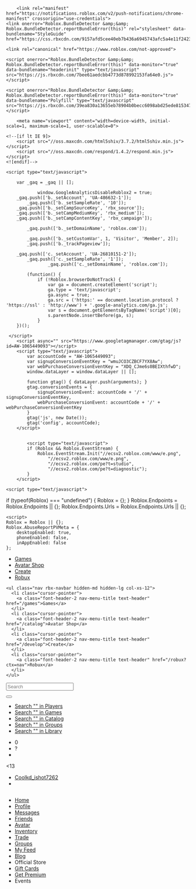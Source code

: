 <html><!--<![endif]--><head data-machine-id="WEB4278"><style type="text/css">[uib-tooltip-popup].tooltip.top-left > .tooltip-arrow,[uib-tooltip-popup].tooltip.top-right > .tooltip-arrow,[uib-tooltip-popup].tooltip.bottom-left > .tooltip-arrow,[uib-tooltip-popup].tooltip.bottom-right > .tooltip-arrow,[uib-tooltip-popup].tooltip.left-top > .tooltip-arrow,[uib-tooltip-popup].tooltip.left-bottom > .tooltip-arrow,[uib-tooltip-popup].tooltip.right-top > .tooltip-arrow,[uib-tooltip-popup].tooltip.right-bottom > .tooltip-arrow,[uib-tooltip-html-popup].tooltip.top-left > .tooltip-arrow,[uib-tooltip-html-popup].tooltip.top-right > .tooltip-arrow,[uib-tooltip-html-popup].tooltip.bottom-left > .tooltip-arrow,[uib-tooltip-html-popup].tooltip.bottom-right > .tooltip-arrow,[uib-tooltip-html-popup].tooltip.left-top > .tooltip-arrow,[uib-tooltip-html-popup].tooltip.left-bottom > .tooltip-arrow,[uib-tooltip-html-popup].tooltip.right-top > .tooltip-arrow,[uib-tooltip-html-popup].tooltip.right-bottom > .tooltip-arrow,[uib-tooltip-template-popup].tooltip.top-left > .tooltip-arrow,[uib-tooltip-template-popup].tooltip.top-right > .tooltip-arrow,[uib-tooltip-template-popup].tooltip.bottom-left > .tooltip-arrow,[uib-tooltip-template-popup].tooltip.bottom-right > .tooltip-arrow,[uib-tooltip-template-popup].tooltip.left-top > .tooltip-arrow,[uib-tooltip-template-popup].tooltip.left-bottom > .tooltip-arrow,[uib-tooltip-template-popup].tooltip.right-top > .tooltip-arrow,[uib-tooltip-template-popup].tooltip.right-bottom > .tooltip-arrow,[uib-popover-popup].popover.top-left > .arrow,[uib-popover-popup].popover.top-right > .arrow,[uib-popover-popup].popover.bottom-left > .arrow,[uib-popover-popup].popover.bottom-right > .arrow,[uib-popover-popup].popover.left-top > .arrow,[uib-popover-popup].popover.left-bottom > .arrow,[uib-popover-popup].popover.right-top > .arrow,[uib-popover-popup].popover.right-bottom > .arrow,[uib-popover-html-popup].popover.top-left > .arrow,[uib-popover-html-popup].popover.top-right > .arrow,[uib-popover-html-popup].popover.bottom-left > .arrow,[uib-popover-html-popup].popover.bottom-right > .arrow,[uib-popover-html-popup].popover.left-top > .arrow,[uib-popover-html-popup].popover.left-bottom > .arrow,[uib-popover-html-popup].popover.right-top > .arrow,[uib-popover-html-popup].popover.right-bottom > .arrow,[uib-popover-template-popup].popover.top-left > .arrow,[uib-popover-template-popup].popover.top-right > .arrow,[uib-popover-template-popup].popover.bottom-left > .arrow,[uib-popover-template-popup].popover.bottom-right > .arrow,[uib-popover-template-popup].popover.left-top > .arrow,[uib-popover-template-popup].popover.left-bottom > .arrow,[uib-popover-template-popup].popover.right-top > .arrow,[uib-popover-template-popup].popover.right-bottom > .arrow{top:auto;bottom:auto;left:auto;right:auto;margin:0;}[uib-popover-popup].popover,[uib-popover-html-popup].popover,[uib-popover-template-popup].popover{display:block !important;}</style><style type="text/css">.uib-position-measure{display:block !important;visibility:hidden !important;position:absolute !important;top:-9999px !important;left:-9999px !important;}.uib-position-scrollbar-measure{position:absolute !important;top:-9999px !important;width:50px !important;height:50px !important;overflow:scroll !important;}.uib-position-body-scrollbar-measure{overflow:scroll !important;}</style><style type="text/css">.ng-animate.item:not(.left):not(.right){-webkit-transition:0s ease-in-out left;transition:0s ease-in-out left}</style><style type="text/css">@charset "UTF-8";[ng\:cloak],[ng-cloak],[data-ng-cloak],[x-ng-cloak],.ng-cloak,.x-ng-cloak,.ng-hide:not(.ng-hide-animate){display:none !important;}ng\:form{display:block;}.ng-animate-shim{visibility:hidden;}.ng-anchor{position:absolute;}</style>
    <!-- MachineID: WEB4278 -->
    <title>Roblox</title>
    <meta http-equiv="X-UA-Compatible" content="IE=edge,requiresActiveX=true">
<meta charset="UTF-8">
<meta name="viewport" content="width=device-width, initial-scale=1">
<meta name="author" content="Roblox Corporation">
<meta name="description" content="Roblox is a global platform that brings people together through play.">
<meta name="keywords" content="free games, online games, building games, virtual worlds, free mmo, gaming cloud, physics engine">
<meta name="apple-itunes-app" content="app-id=431946152">




<script type="text/javascript" async="" src="https://www.googleadservices.com/pagead/conversion_async.js"></script><script async="" src="https://sb.scorecardresearch.com/beacon.js"></script><script type="text/javascript" async="" src="https://ssl.google-analytics.com/ga.js"></script><script type="application/ld+json">
    {
    "@context" : "http://schema.org",
    "@type" : "Organization",
    "name" : "Roblox",
    "url" : "https://www.roblox.com/",
    "logo": "https://images.rbxcdn.com/c69b74f49e785df33b732273fad9dbe0.png",
    "sameAs" : [
    "https://www.facebook.com/ROBLOX/",
    "https://twitter.com/roblox",
    "https://www.linkedin.com/company/147977",
    "https://www.instagram.com/roblox/",
    "https://www.youtube.com/user/roblox",
    "https://plus.google.com/+roblox",
    "https://www.twitch.tv/roblox"
    ]
    }
</script>    <meta name="user-data" data-userid="1958179211" data-name="Coolkd_ishot7262" data-displayname="Coolkd_ishot7262" data-isunder13="false" data-created="10/18/2020 2:44:48 PM" data-ispremiumuser="false">

<meta name="locale-data" data-language-code="en_us" data-language-name="English"><meta name="device-meta" data-device-type="computer" data-is-in-app="false" data-is-desktop="true" data-is-phone="false" data-is-tablet="false" data-is-console="false" data-is-android-app="false" data-is-ios-app="false" data-is-uwp-app="false" data-is-xbox-app="false" data-is-amazon-app="false" data-is-win32-app="false" data-is-studio="false" data-is-game-client-browser="false" data-is-ios-device="false" data-is-android-device="false" data-is-universal-app="false" data-app-type="unknown">
<meta name="environment-meta" data-is-testing-site="false">

<meta id="roblox-display-names" data-enabled="false"><meta name="page-meta" data-internal-page-name="">
    

<script type="text/javascript">
    var Roblox = Roblox || {};

    Roblox.BundleVerifierConstants = {
        isMetricsApiEnabled: true,
        eventStreamUrl: "//ecsv2.roblox.com/pe?t=diagnostic",
        deviceType: "Computer",
        cdnLoggingEnabled: JSON.parse("true")
    };
</script>        <script type="text/javascript">
            var Roblox = Roblox || {};

Roblox.BundleDetector = (function () {
    var isMetricsApiEnabled = Roblox.BundleVerifierConstants && Roblox.BundleVerifierConstants.isMetricsApiEnabled;

    var loadStates = {
        loadSuccess: "loadSuccess",
        loadFailure: "loadFailure",
        executionFailure: "executionFailure"
    };

    var bundleContentTypes = {
        javascript: "javascript",
        css: "css"
    };

    var ephemeralCounterNames = {
        cdnPrefix: "CDNBundleError_",
        unknown: "CDNBundleError_unknown",
        cssError: "CssBundleError",
        jsError: "JavascriptBundleError",
        jsFileError: "JsFileExecutionError",
        resourceError: "ResourcePerformance_Error",
        resourceLoaded: "ResourcePerformance_Loaded"
    };

    return {
        jsBundlesLoaded: {},
        bundlesReported: {},

        counterNames: ephemeralCounterNames,
        loadStates: loadStates,
        bundleContentTypes: bundleContentTypes,

        timing: undefined,

        setTiming: function (windowTiming) {
            this.timing = windowTiming;
        },

        getLoadTime: function () {
            if (this.timing && this.timing.domComplete) {
                return this.getCurrentTime() - this.timing.domComplete;
            }
        },

        getCurrentTime: function () {
            return new Date().getTime();
        },

        getCdnProviderName: function (bundleUrl, callBack) {
            if (Roblox.BundleVerifierConstants.cdnLoggingEnabled) {
                var xhr = new XMLHttpRequest();
                xhr.open('GET', bundleUrl, true);

                xhr.onreadystatechange = function () {
                    if (xhr.readyState === xhr.HEADERS_RECEIVED) {
                        try {
                            var headerValue = xhr.getResponseHeader("rbx-cdn-provider");
                            if (headerValue) {
                                callBack(headerValue);
                            } else {
                                callBack();
                            }
                        } catch (e) {
                            callBack();
                        }
                    }
                };

                xhr.onerror = function () {
                    callBack();
                };

                xhr.send();
            } else {
                callBack();
            }
        },

        getCdnProviderAndReportMetrics: function (bundleUrl, bundleName, loadState, bundleContentType) {
            this.getCdnProviderName(bundleUrl, function (cdnProviderName) {
                Roblox.BundleDetector.reportMetrics(bundleUrl, bundleName, loadState, bundleContentType, cdnProviderName);
            });
        },

        reportMetrics: function (bundleUrl, bundleName, loadState, bundleContentType, cdnProviderName) {
            if (!isMetricsApiEnabled
                || !bundleUrl
                || !loadState
                || !loadStates.hasOwnProperty(loadState)
                || !bundleContentType
                || !bundleContentTypes.hasOwnProperty(bundleContentType)) {
                return;
            }

            var xhr = new XMLHttpRequest();
            var metricsApiUrl = (Roblox.EnvironmentUrls && Roblox.EnvironmentUrls.metricsApi) || "https://metrics.roblox.com";

            xhr.open("POST", metricsApiUrl + "/v1/bundle-metrics/report", true);
            xhr.setRequestHeader("Content-Type", "application/json");
            xhr.withCredentials = true;
            xhr.send(JSON.stringify({
                bundleUrl: bundleUrl,
                bundleName: bundleName || "",
                bundleContentType: bundleContentType,
                loadState: loadState,
                cdnProviderName: cdnProviderName,
                loadTimeInMilliseconds: this.getLoadTime() || 0
            }));
        },

        logToEphemeralStatistics: function (sequenceName, value) {
            var deviceType = Roblox.BundleVerifierConstants.deviceType;
            sequenceName += "_" + deviceType;

            var xhr = new XMLHttpRequest();
            xhr.open('POST', '/game/report-stats?name=' + sequenceName + "&value=" + value, true);
            xhr.withCredentials = true;
            xhr.send();
        },

        logToEphemeralCounter: function (ephemeralCounterName) {
            var deviceType = Roblox.BundleVerifierConstants.deviceType;
            ephemeralCounterName += "_" + deviceType;
            //log to ephemeral counters - taken from eventTracker.js
            var xhr = new XMLHttpRequest();
            xhr.open('POST', '/game/report-event?name=' + ephemeralCounterName, true);
            xhr.withCredentials = true;
            xhr.send();
        },

        logToEventStream: function (failedBundle, ctx, cdnProvider, status) {
            var esUrl = Roblox.BundleVerifierConstants.eventStreamUrl,
                currentPageUrl = encodeURIComponent(window.location.href);

            var deviceType = Roblox.BundleVerifierConstants.deviceType;
            ctx += "_" + deviceType;
            //try and grab performance data.
            //Note that this is the performance of the xmlhttprequest rather than the original resource load.
            var duration = 0;
            if (window.performance) {
                var perfTiming = window.performance.getEntriesByName(failedBundle);
                if (perfTiming.length > 0) {
                    var data = perfTiming[0];
                    duration = data.duration || 0;
                }
            }
            //log to event stream (diagnostic)
            var params = "&evt=webBundleError&url=" + currentPageUrl +
                "&ctx=" + ctx + "&fileSourceUrl=" + encodeURIComponent(failedBundle) +
                "&cdnName=" + (cdnProvider || "unknown") +
                "&statusCode=" + (status || "unknown") +
                "&loadDuration=" + Math.floor(duration);
            var img = new Image();
            img.src = esUrl + params;
        },

        getCdnInfo: function (failedBundle, ctx, fileType) {
            if (Roblox.BundleVerifierConstants.cdnLoggingEnabled) {
                var xhr = new XMLHttpRequest();
                var counter = this.counterNames;
                xhr.open('GET', failedBundle, true);
                var cdnProvider;

                //succesful request
                xhr.onreadystatechange = function () {
                    if (xhr.readyState === xhr.HEADERS_RECEIVED) {
                        cdnProvider = xhr.getResponseHeader("rbx-cdn-provider");
                        if (cdnProvider && cdnProvider.length > 0) {
                            Roblox.BundleDetector.logToEphemeralCounter(counter.cdnPrefix + cdnProvider + "_" + fileType);
                        }
                        else {
                            Roblox.BundleDetector.logToEphemeralCounter(counter.unknown + "_" + fileType);
                        }
                    }
                    else if (xhr.readyState === xhr.DONE) {
                        // append status to cdn provider so we know its not related to network error. 
                        Roblox.BundleDetector.logToEventStream(failedBundle, ctx, cdnProvider, xhr.status);
                    }
                };

                //attach to possible things that can go wrong with the request.
                //additionally a network error will trigger this callback
                xhr.onerror = function () {
                    Roblox.BundleDetector.logToEphemeralCounter(counter.unknown + "_" + fileType);
                    Roblox.BundleDetector.logToEventStream(failedBundle, ctx, counter.unknown);
                };

                xhr.send();
            }
            else {
                this.logToEventStream(failedBundle, ctx);
            }
        },

        reportResourceError: function (resourceName) {
            var ephemeralCounterName = this.counterNames.resourceError + "_" + resourceName;
            this.logToEphemeralCounter(ephemeralCounterName);
        },

        reportResourceLoaded: function (resourceName) {
            var loadTimeInMs = this.getLoadTime();
            if (loadTimeInMs) {
                var sequenceName = this.counterNames.resourceLoaded + "_" + resourceName;
                this.logToEphemeralStatistics(sequenceName, loadTimeInMs);
            }
        },

        reportBundleError: function (bundleTag) {
            var ephemeralCounterName, failedBundle, ctx, contentType;
            if (bundleTag.rel && bundleTag.rel === "stylesheet") {
                ephemeralCounterName = this.counterNames.cssError;
                failedBundle = bundleTag.href;
                ctx = "css";
                contentType = bundleContentTypes.css;
            } else {
                ephemeralCounterName = this.counterNames.jsError;
                failedBundle = bundleTag.src;
                ctx = "js";
                contentType = bundleContentTypes.javascript;
            }

            //mark that we logged this bundle
            this.bundlesReported[failedBundle] = true;

            //e.g. javascriptBundleError_Computer
            this.logToEphemeralCounter(ephemeralCounterName);
            //this will also log to event stream
            this.getCdnInfo(failedBundle, ctx, ctx);

            var bundleName;
            if (bundleTag.dataset) {
                bundleName = bundleTag.dataset.bundlename;
            }
            else {
                bundleName = bundleTag.getAttribute('data-bundlename');
            }

            this.getCdnProviderAndReportMetrics(failedBundle, bundleName, loadStates.loadFailure, contentType);
        },

        bundleDetected: function (bundleName) {
            this.jsBundlesLoaded[bundleName] = true;
        },

        verifyBundles: function (document) {
            var ephemeralCounterName = this.counterNames.jsFileError,
                eventContext = ephemeralCounterName;
            //grab all roblox script tags in the page. 
            var scripts = (document && document.scripts) || window.document.scripts;
            var errorsList = [];
            var bundleName;
            var monitor;
            for (var i = 0; i < scripts.length; i++) {
                var item = scripts[i];

                if (item.dataset) {
                    bundleName = item.dataset.bundlename;
                    monitor = item.dataset.monitor;
                }
                else {
                    bundleName = item.getAttribute('data-bundlename');
                    monitor = item.getAttribute('data-monitor');
                }

                if (item.src && monitor && bundleName) {
                    if (!Roblox.BundleDetector.jsBundlesLoaded.hasOwnProperty(bundleName)) {
                        errorsList.push(item);
                    }
                }
            }
            if (errorsList.length > 0) {
                for (var j = 0; j < errorsList.length; j++) {
                    var script = errorsList[j];
                    if (!this.bundlesReported[script.src]) {
                        //log the counter only if the file is actually corrupted, not just due to failure to load
                        //e.g. JsFileExecutionError_Computer
                        this.logToEphemeralCounter(ephemeralCounterName);
                        this.getCdnInfo(script.src, eventContext, 'js');

                        if (script.dataset) {
                            bundleName = script.dataset.bundlename;
                        }
                        else {
                            bundleName = script.getAttribute('data-bundlename');
                        }

                        this.getCdnProviderAndReportMetrics(script.src, bundleName, loadStates.executionFailure, bundleContentTypes.javascript);
                    }
                }
            }
        }
    };
})();

window.addEventListener("load", function (evt) {
    Roblox.BundleDetector.verifyBundles();
});

Roblox.BundleDetector.setTiming(window.performance.timing);
            //# sourceURL=somename.js
        </script>
    
<link href="https://images.rbxcdn.com/23421382939a9f4ae8bbe60dbe2a3e7e.ico.gzip" rel="icon">


        <link rel="manifest" href="https://notifications.roblox.com/v2/push-notifications/chrome-manifest" crossorigin="use-credentials">
    <link onerror="Roblox.BundleDetector &amp;&amp; Roblox.BundleDetector.reportBundleError(this)" rel="stylesheet" data-bundlename="StyleGuide" href="https://css.rbxcdn.com/9157afd5cee40eb7b436a6945743afc5a4e11f242379b22371e6a508f06bcc2d.css">

<link onerror="Roblox.BundleDetector &amp;&amp; Roblox.BundleDetector.reportBundleError(this)" rel="stylesheet" data-bundlename="Thumbnails" href="https://css.rbxcdn.com/9517d686dc47015c200496d77e2b18146ee37652d18e25ecf9e1ed230310ea13.css">

<link onerror="Roblox.BundleDetector &amp;&amp; Roblox.BundleDetector.reportBundleError(this)" rel="stylesheet" data-bundlename="Navigation" href="https://css.rbxcdn.com/b4acdc29672aaf9dec2081fb12cfd9f1c40ecfef7a80915c9e2377bdd251c8bc.css">

<link onerror="Roblox.BundleDetector &amp;&amp; Roblox.BundleDetector.reportBundleError(this)" rel="stylesheet" data-bundlename="Footer" href="https://css.rbxcdn.com/55b250e8473888792f885d898973a13692fb22157baf61aaffa62ce4545f3408.css">



    <link rel="canonical" href="https://www.roblox.com/not-approved">
    
<link onerror="Roblox.BundleDetector &amp;&amp; Roblox.BundleDetector.reportBundleError(this)" rel="stylesheet" href="https://static.rbxcdn.com/css/leanbase___3678d89e5ec3f4d8c65d863691f31de2_m.css/fetch">


    
<link onerror="Roblox.BundleDetector &amp;&amp; Roblox.BundleDetector.reportBundleError(this)" rel="stylesheet" href="https://static.rbxcdn.com/css/page___54a90a103086d5ffeb5549d4d9d1c1c5_m.css/fetch">




<link onerror="Roblox.BundleDetector &amp;&amp; Roblox.BundleDetector.reportBundleError(this)" rel="stylesheet" data-bundlename="RobuxIcon" href="https://css.rbxcdn.com/2f599b9e9ca20ee3c155684adbf1cdcb7220bab681b55b4505123a0c34e81969.css">


<link onerror="Roblox.BundleDetector &amp;&amp; Roblox.BundleDetector.reportBundleError(this)" rel="stylesheet" data-bundlename="NotificationStream" href="https://css.rbxcdn.com/b4eb6c5c73a2533aa2d99545849f741ee91a7ac409157e9a8005523abd698e29.css">

    





<script type="text/javascript">
    var Roblox = Roblox || {};
    Roblox.EnvironmentUrls = Roblox.EnvironmentUrls || {};
    Roblox.EnvironmentUrls = {"abtestingApiSite":"https://abtesting.roblox.com","accountInformationApi":"https://accountinformation.roblox.com","accountSettingsApi":"https://accountsettings.roblox.com","adConfigurationApi":"https://adconfiguration.roblox.com","adsApi":"https://ads.roblox.com","apiGatewayUrl":"https://apis.roblox.com","apiProxyUrl":"https://api.roblox.com","assetDeliveryApi":"https://assetdelivery.roblox.com","authApi":"https://auth.roblox.com","authAppSite":"https://authsite.roblox.com","avatarApi":"https://avatar.roblox.com","badgesApi":"https://badges.roblox.com","billingApi":"https://billing.roblox.com","captchaApi":"https://captcha.roblox.com","catalogApi":"https://catalog.roblox.com","chatApi":"https://chat.roblox.com","contactsApi":"https://contacts.roblox.com","contentStoreApi":"https://contentstore.roblox.com","developApi":"https://develop.roblox.com","domain":"roblox.com","economyApi":"https://economy.roblox.com","economycreatorstatsApi":"https://economycreatorstats.roblox.com","engagementPayoutsApi":"https://engagementpayouts.roblox.com","followingsApi":"https://followings.roblox.com","friendsApi":"https://friends.roblox.com","friendsAppSite":"https://friendsite.roblox.com","gamesApi":"https://games.roblox.com","gameInternationalizationApi":"https://gameinternationalization.roblox.com","groupsApi":"https://groups.roblox.com","inventoryApi":"https://inventory.roblox.com","itemConfigurationApi":"https://itemconfiguration.roblox.com","localeApi":"https://locale.roblox.com","localizationTablesApi":"https://localizationtables.roblox.com","metricsApi":"https://metrics.roblox.com","midasApi":"https://midas.roblox.com","notificationApi":"https://notifications.roblox.com","premiumFeaturesApi":"https://premiumfeatures.roblox.com","presenceApi":"https://presence.roblox.com","publishApi":"https://publish.roblox.com","screenTimeApi":"https://apis.rcs.roblox.com/screen-time-api","thumbnailsApi":"https://thumbnails.roblox.com","tradesApi":"https://trades.roblox.com","translationRolesApi":"https://translationroles.roblox.com","universalAppConfigurationApi":"https://apis.roblox.com/universal-app-configuration","usersApi":"https://users.roblox.com","voiceApi":"https://voice.roblox.com","websiteUrl":"https://www.roblox.com","privateMessagesApi":"https://privatemessages.roblox.com","shareApi":"https://share.roblox.com","chatModerationApi":"https://chatmoderation.roblox.com","userModerationApi":"https://usermoderation.roblox.com","groupsModerationApi":"https://groupsmoderation.roblox.com","twoStepVerificationApi":"https://twostepverification.roblox.com"};

    // please keep the list in alphabetical order
    var additionalUrls = {
        amazonStoreLink: "https://www.amazon.com/Roblox-Corporation/dp/B00NUF4YOA",
        appProtocolUrl: "robloxmobile://",
        appStoreLink: "https://itunes.apple.com/us/app/roblox-mobile/id431946152",
        googlePlayStoreLink: "https://play.google.com/store/apps/details?id=com.roblox.client&amp;hl=en",
        iosAppStoreLink: "https://itunes.apple.com/us/app/roblox-mobile/id431946152",
        windowsStoreLink: "https://www.microsoft.com/en-us/store/games/roblox/9nblgggzm6wm",
        xboxStoreLink: "https://www.microsoft.com/en-us/p/roblox/bq1tn1t79v9k",
        amazonWebStoreLink: "https://www.amazon.com/roblox?&amp;_encoding=UTF8&amp;tag=r05d13-20&amp;linkCode=ur2&amp;linkId=4ba2e1ad82f781c8e8cc98329b1066d0&amp;camp=1789&amp;creative=9325"
    }

    for (var urlName in additionalUrls) {
        Roblox.EnvironmentUrls[urlName] = additionalUrls[urlName];
    }
</script>



<script type="text/javascript">
    var Roblox = Roblox || {};
    Roblox.GaEventSettings = {
        gaDFPPreRollEnabled: "false" === "true",
        gaLaunchAttemptAndLaunchSuccessEnabled: "false" === "true",
        gaPerformanceEventEnabled: "false" === "true"
    };
</script>



    <script onerror="Roblox.BundleDetector &amp;&amp; Roblox.BundleDetector.reportBundleError(this)" data-monitor="true" data-bundlename="headerinit" type="text/javascript" src="https://js.rbxcdn.com/7bee61aedcbb4773d878992153fa64e0.js"></script>

<script onerror="Roblox.BundleDetector &amp;&amp; Roblox.BundleDetector.reportBundleError(this)" data-monitor="true" data-bundlename="BabelPolyfill" type="text/javascript" src="https://js.rbxcdn.com/70d454e5f01a8f000b60359d6fc49c1fedf238e9f900fb5c2060b65ce37d836d.js"></script>

    <script onerror="Roblox.BundleDetector &amp;&amp; Roblox.BundleDetector.reportBundleError(this)" data-monitor="true" data-bundlename="Polyfill" type="text/javascript" src="https://js.rbxcdn.com/39ea830a13655eb78904b0becc6098abd25ede815347ccf1367c6cb9a8a52716.js"></script>


<script onerror="Roblox.BundleDetector &amp;&amp; Roblox.BundleDetector.reportBundleError(this)" data-monitor="true" data-bundlename="HeaderScripts" type="text/javascript" src="https://js.rbxcdn.com/db5218c3fbccfaa300942c9c11f581d29079dcf3d27e2b69c410f10ba3aff8d4.js"></script>



<meta name="sentry-meta" data-env-name="production" data-dsn="https://6750adeb1b1348e4a10b13e726d5c10b@sentry.io/1539367" data-sample-rate="0.01"><script onerror="Roblox.BundleDetector &amp;&amp; Roblox.BundleDetector.reportBundleError(this)" data-monitor="true" data-bundlename="Sentry" type="text/javascript" src="https://js.rbxcdn.com/edc66704bd1974195d8c60f4a163441bec82f1bcb11c492e7df07c43f45a4d49.js"></script>


<meta name="roblox-tracer-meta-data" data-access-token="S3EXjCZQQr6OixnmKu+hoa3OSfpvPP5qgU0esiWgwreFUUMBnPhEaoS5yIIrf9bdYlSgW0XKCb1So9Rhtj1eMzt/MJWcyKZ4TwIckHVj" data-service-name="Web" data-tracer-enabled="false" data-api-sites-request-allow-list="friends.roblox.com,chat.roblox.com,thumbnails.roblox.com,games.roblox.com" data-sample-rate="100" data-is-instrument-page-performance-enabled="true"><script onerror="Roblox.BundleDetector &amp;&amp; Roblox.BundleDetector.reportBundleError(this)" data-monitor="true" data-bundlename="RobloxTracer" type="text/javascript" src="https://js.rbxcdn.com/a168257175fe69cdb0762a3b8ca5d0a5fd625f77c027d5e4cef7f90a1602d704.js"></script>



    
        <meta name="viewport" content="width=device-width, initial-scale=1, maximum-scale=1, user-scalable=0">

<script type="text/javascript">
    var Roblox = Roblox || {};
    Roblox.AdsHelper = Roblox.AdsHelper || {};
    Roblox.AdsLibrary = Roblox.AdsLibrary || {};

    Roblox.AdsHelper.toggleAdsSlot = function (slotId, GPTRandomSlotIdentifier) {
        var gutterAdsEnabled = false;
        if (gutterAdsEnabled) {
            googletag.display(GPTRandomSlotIdentifier);
            return;
        }
        
        if (typeof slotId !== 'undefined' && slotId && slotId.length > 0) {
            var slotElm = $("#"+slotId);
            if (slotElm.is(":visible")) {
                googletag.display(GPTRandomSlotIdentifier);
            }else {
                var adParam = Roblox.AdsLibrary.adsParameters[slotId];
                if (adParam) {
                    adParam.template = slotElm.html();
                    slotElm.empty();
                }
            }
        }
    }
</script>


    
    <!--[if lt IE 9]>
        <script src="//oss.maxcdn.com/html5shiv/3.7.2/html5shiv.min.js"></script>
        <script src="//oss.maxcdn.com/respond/1.4.2/respond.min.js"></script>
    <![endif]-->

<script>
    //Set if it browser's do not track flag is enabled
    var Roblox = Roblox || {};
    (function() {
        var dnt = navigator.doNotTrack || window.doNotTrack || navigator.msDoNotTrack;
        if (typeof window.external !== "undefined" &&
            typeof window.external.msTrackingProtectionEnabled !== "undefined") {
            dnt = dnt || window.external.msTrackingProtectionEnabled();
        }
        Roblox.browserDoNotTrack = dnt == "1" || dnt == "yes" || dnt === true;
    })();
</script>


    <script type="text/javascript">

        var _gaq = _gaq || [];

                window.GoogleAnalyticsDisableRoblox2 = true;
        _gaq.push(['b._setAccount', 'UA-486632-1']);
            _gaq.push(['b._setSampleRate', '10']);
        _gaq.push(['b._setCampSourceKey', 'rbx_source']);
        _gaq.push(['b._setCampMediumKey', 'rbx_medium']);
        _gaq.push(['b._setCampContentKey', 'rbx_campaign']);

            _gaq.push(['b._setDomainName', 'roblox.com']);

            _gaq.push(['b._setCustomVar', 1, 'Visitor', 'Member', 2]);
            _gaq.push(['b._trackPageview']);

        _gaq.push(['c._setAccount', 'UA-26810151-2']);
            _gaq.push(['c._setSampleRate', '1']);
                    _gaq.push(['c._setDomainName', 'roblox.com']);
                            
            (function() {
                if (!Roblox.browserDoNotTrack) {
                    var ga = document.createElement('script');
                    ga.type = 'text/javascript';
                    ga.async = true;
                    ga.src = ('https:' == document.location.protocol ? 'https://ssl' : 'http://www') + '.google-analytics.com/ga.js';
                    var s = document.getElementsByTagName('script')[0];
                    s.parentNode.insertBefore(ga, s);
                }
        })();
        
     </script>
        <script async="" src="https://www.googletagmanager.com/gtag/js?id=AW-1065449093"></script>
        <script type="text/javascript">
            var accountCode = "AW-1065449093";
            var signupConversionEventKey = "wmuJCO3CZBCF7YX8Aw";
            var webPurchaseConversionEventKey = "XDQ_CJme6s0BEIXthfwD";
            window.dataLayer = window.dataLayer || [];

            function gtag() { dataLayer.push(arguments); }
            gtag.conversionEvents = {
                signupConversionEvent: accountCode + '/' + signupConversionEventKey,
                webPurchaseConversionEvent: accountCode + '/' + webPurchaseConversionEventKey
            }
            gtag('js', new Date());
            gtag('config', accountCode);
        </script>

    
            <script type="text/javascript">
            if (Roblox && Roblox.EventStream) {
                Roblox.EventStream.Init("//ecsv2.roblox.com/www/e.png",
                    "//ecsv2.roblox.com/www/e.png",
                    "//ecsv2.roblox.com/pe?t=studio",
                    "//ecsv2.roblox.com/pe?t=diagnostic");
            }
        </script>



<script type="text/javascript">
    if (Roblox && Roblox.PageHeartbeatEvent) {
        Roblox.PageHeartbeatEvent.Init([2,8,20,60]);
    }
</script>            <script type="text/javascript">
if (typeof(Roblox) === "undefined") { Roblox = {}; }
Roblox.Endpoints = Roblox.Endpoints || {};
Roblox.Endpoints.Urls = Roblox.Endpoints.Urls || {};
Roblox.Endpoints.Urls['/asset/'] = 'https://assetgame.roblox.com/asset/';
Roblox.Endpoints.Urls['/client-status/set'] = 'https://www.roblox.com/client-status/set';
Roblox.Endpoints.Urls['/client-status'] = 'https://www.roblox.com/client-status';
Roblox.Endpoints.Urls['/game/'] = 'https://assetgame.roblox.com/game/';
Roblox.Endpoints.Urls['/game/edit.ashx'] = 'https://assetgame.roblox.com/game/edit.ashx';
Roblox.Endpoints.Urls['/game/placelauncher.ashx'] = 'https://assetgame.roblox.com/game/placelauncher.ashx';
Roblox.Endpoints.Urls['/game/preloader'] = 'https://assetgame.roblox.com/game/preloader';
Roblox.Endpoints.Urls['/game/report-stats'] = 'https://assetgame.roblox.com/game/report-stats';
Roblox.Endpoints.Urls['/game/report-event'] = 'https://assetgame.roblox.com/game/report-event';
Roblox.Endpoints.Urls['/game/updateprerollcount'] = 'https://assetgame.roblox.com/game/updateprerollcount';
Roblox.Endpoints.Urls['/login/default.aspx'] = 'https://www.roblox.com/login/default.aspx';
Roblox.Endpoints.Urls['/my/avatar'] = 'https://www.roblox.com/my/avatar';
Roblox.Endpoints.Urls['/my/money.aspx'] = 'https://www.roblox.com/my/money.aspx';
Roblox.Endpoints.Urls['/navigation/userdata'] = 'https://www.roblox.com/navigation/userdata';
Roblox.Endpoints.Urls['/chat/chat'] = 'https://www.roblox.com/chat/chat';
Roblox.Endpoints.Urls['/chat/data'] = 'https://www.roblox.com/chat/data';
Roblox.Endpoints.Urls['/friends/list'] = 'https://www.roblox.com/friends/list';
Roblox.Endpoints.Urls['/navigation/getcount'] = 'https://www.roblox.com/navigation/getCount';
Roblox.Endpoints.Urls['/regex/email'] = 'https://www.roblox.com/regex/email';
Roblox.Endpoints.Urls['/catalog/browse.aspx'] = 'https://www.roblox.com/catalog/browse.aspx';
Roblox.Endpoints.Urls['/catalog/html'] = 'https://search.roblox.com/catalog/html';
Roblox.Endpoints.Urls['/catalog/json'] = 'https://search.roblox.com/catalog/json';
Roblox.Endpoints.Urls['/catalog/contents'] = 'https://search.roblox.com/catalog/contents';
Roblox.Endpoints.Urls['/catalog/lists.aspx'] = 'https://search.roblox.com/catalog/lists.aspx';
Roblox.Endpoints.Urls['/catalog/items'] = 'https://search.roblox.com/catalog/items';
Roblox.Endpoints.Urls['/asset-hash-thumbnail/image'] = 'https://assetgame.roblox.com/asset-hash-thumbnail/image';
Roblox.Endpoints.Urls['/asset-hash-thumbnail/json'] = 'https://assetgame.roblox.com/asset-hash-thumbnail/json';
Roblox.Endpoints.Urls['/asset-thumbnail-3d/json'] = 'https://assetgame.roblox.com/asset-thumbnail-3d/json';
Roblox.Endpoints.Urls['/asset-thumbnail/image'] = 'https://assetgame.roblox.com/asset-thumbnail/image';
Roblox.Endpoints.Urls['/asset-thumbnail/json'] = 'https://assetgame.roblox.com/asset-thumbnail/json';
Roblox.Endpoints.Urls['/asset-thumbnail/url'] = 'https://assetgame.roblox.com/asset-thumbnail/url';
Roblox.Endpoints.Urls['/asset/request-thumbnail-fix'] = 'https://assetgame.roblox.com/asset/request-thumbnail-fix';
Roblox.Endpoints.Urls['/avatar-thumbnail-3d/json'] = 'https://www.roblox.com/avatar-thumbnail-3d/json';
Roblox.Endpoints.Urls['/avatar-thumbnail/image'] = 'https://www.roblox.com/avatar-thumbnail/image';
Roblox.Endpoints.Urls['/avatar-thumbnail/json'] = 'https://www.roblox.com/avatar-thumbnail/json';
Roblox.Endpoints.Urls['/avatar-thumbnails'] = 'https://www.roblox.com/avatar-thumbnails';
Roblox.Endpoints.Urls['/avatar/request-thumbnail-fix'] = 'https://www.roblox.com/avatar/request-thumbnail-fix';
Roblox.Endpoints.Urls['/bust-thumbnail/json'] = 'https://www.roblox.com/bust-thumbnail/json';
Roblox.Endpoints.Urls['/group-thumbnails'] = 'https://www.roblox.com/group-thumbnails';
Roblox.Endpoints.Urls['/groups/getprimarygroupinfo.ashx'] = 'https://www.roblox.com/groups/getprimarygroupinfo.ashx';
Roblox.Endpoints.Urls['/headshot-thumbnail/json'] = 'https://www.roblox.com/headshot-thumbnail/json';
Roblox.Endpoints.Urls['/item-thumbnails'] = 'https://www.roblox.com/item-thumbnails';
Roblox.Endpoints.Urls['/outfit-thumbnail/json'] = 'https://www.roblox.com/outfit-thumbnail/json';
Roblox.Endpoints.Urls['/place-thumbnails'] = 'https://www.roblox.com/place-thumbnails';
Roblox.Endpoints.Urls['/thumbnail/asset/'] = 'https://www.roblox.com/thumbnail/asset/';
Roblox.Endpoints.Urls['/thumbnail/avatar-headshot'] = 'https://www.roblox.com/thumbnail/avatar-headshot';
Roblox.Endpoints.Urls['/thumbnail/avatar-headshots'] = 'https://www.roblox.com/thumbnail/avatar-headshots';
Roblox.Endpoints.Urls['/thumbnail/user-avatar'] = 'https://www.roblox.com/thumbnail/user-avatar';
Roblox.Endpoints.Urls['/thumbnail/resolve-hash'] = 'https://www.roblox.com/thumbnail/resolve-hash';
Roblox.Endpoints.Urls['/thumbnail/place'] = 'https://www.roblox.com/thumbnail/place';
Roblox.Endpoints.Urls['/thumbnail/get-asset-media'] = 'https://www.roblox.com/thumbnail/get-asset-media';
Roblox.Endpoints.Urls['/thumbnail/remove-asset-media'] = 'https://www.roblox.com/thumbnail/remove-asset-media';
Roblox.Endpoints.Urls['/thumbnail/set-asset-media-sort-order'] = 'https://www.roblox.com/thumbnail/set-asset-media-sort-order';
Roblox.Endpoints.Urls['/thumbnail/place-thumbnails'] = 'https://www.roblox.com/thumbnail/place-thumbnails';
Roblox.Endpoints.Urls['/thumbnail/place-thumbnails-partial'] = 'https://www.roblox.com/thumbnail/place-thumbnails-partial';
Roblox.Endpoints.Urls['/thumbnail_holder/g'] = 'https://www.roblox.com/thumbnail_holder/g';
Roblox.Endpoints.Urls['/users/{id}/profile'] = 'https://www.roblox.com/users/{id}/profile';
Roblox.Endpoints.Urls['/service-workers/push-notifications'] = 'https://www.roblox.com/service-workers/push-notifications';
Roblox.Endpoints.Urls['/notification-stream/notification-stream-data'] = 'https://www.roblox.com/notification-stream/notification-stream-data';
Roblox.Endpoints.Urls['/api/friends/acceptfriendrequest'] = 'https://www.roblox.com/api/friends/acceptfriendrequest';
Roblox.Endpoints.Urls['/api/friends/declinefriendrequest'] = 'https://www.roblox.com/api/friends/declinefriendrequest';
Roblox.Endpoints.Urls['/authentication/is-logged-in'] = 'https://www.roblox.com/authentication/is-logged-in';
Roblox.Endpoints.addCrossDomainOptionsToAllRequests = true;
</script>

    <script type="text/javascript">
if (typeof(Roblox) === "undefined") { Roblox = {}; }
Roblox.Endpoints = Roblox.Endpoints || {};
Roblox.Endpoints.Urls = Roblox.Endpoints.Urls || {};
</script>

    <script>
    Roblox = Roblox || {};
    Roblox.AbuseReportPVMeta = {
        desktopEnabled: true,
        phoneEnabled: false,
        inAppEnabled: false
    };
</script>

<script src="https://googleads.g.doubleclick.net/pagead/viewthroughconversion/1065449093/?random=1603052750785&amp;cv=9&amp;fst=1603052750785&amp;num=1&amp;bg=ffffff&amp;guid=ON&amp;resp=GooglemKTybQhCsO&amp;u_h=864&amp;u_w=1536&amp;u_ah=824&amp;u_aw=1536&amp;u_cd=24&amp;u_his=50&amp;u_tz=-420&amp;u_java=false&amp;u_nplug=3&amp;u_nmime=4&amp;gtm=2oa9u1&amp;sendb=1&amp;ig=1&amp;data=event%3Dgtag.config&amp;frm=0&amp;url=https%3A%2F%2Fwww.roblox.com%2Fnot-approved&amp;ref=https%3A%2F%2Fwww.roblox.com%2Fgames%2F920587237%2FAdopt-Me%3FrefPageId%3D2cde6f23-7cfc-40ca-8a4c-b6da7b932b4d&amp;tiba=Roblox&amp;hn=www.googleadservices.com&amp;async=1&amp;rfmt=3&amp;fmt=4"></script></head>
<body id="rbx-body" class="rbx-body   light-theme gotham-font" data-performance-relative-value="0.005" data-internal-page-name="" data-send-event-percentage="0">
    <div id="roblox-linkify" data-enabled="true" data-regex="(https?\:\/\/)?(?:www\.)?([a-z0-9-]{2,}\.)*(((m|de|www|web|api|blog|wiki|corp|polls|bloxcon|developer|devforum|forum|status)\.roblox\.com|robloxlabs\.com)|(www\.shoproblox\.com)|(roblox\.status\.io)|(rblx\.co)|help\.roblox\.com(?![A-Za-z0-9\/.]*\/attachments\/))(?!\/[A-Za-z0-9-+&amp;@#\/=~_|!:,.;]*%)((\/[A-Za-z0-9-+&amp;@#\/%?=~_|!:,.;]*)|(?=\s|\b))" data-regex-flags="gm" data-as-http-regex="(([^.]help|polls)\.roblox\.com)"></div>

<div id="image-retry-data" data-image-retry-max-times="30" data-image-retry-timer="500" data-ga-logging-percent="10">
</div>
<div id="http-retry-data" data-http-retry-max-timeout="0" data-http-retry-base-timeout="0" data-http-retry-max-times="1">
</div>
                <div id="TosAgreementInfo" data-terms-check-needed="False">
            </div>

    


<div id="fb-root"></div>

<div id="wrap" class="wrap no-gutter-ads logged-in" data-gutter-ads-enabled="false">


<div id="navigation-container" class="light-theme gotham-font">
<div id="header" class="navbar-fixed-top rbx-header" role="navigation">
  <div class="container-fluid">
    <div class="rbx-navbar-header">
      <div role="button" tabindex="0" class="rbx-nav-collapse" id="header-menu-icon"><span class="icon-nav-menu"></span></div>
      <div class="navbar-header">
        <a class="navbar-brand" href="/home"><span class="icon-logo"></span><span class="icon-logo-r"></span></a>
      </div>
    </div>
    <ul class="nav rbx-navbar hidden-xs hidden-sm col-md-5 col-lg-4">
      <li class="cursor-pointer">
        <a class="font-header-2 nav-menu-title text-header" href="/games">Games</a>
      </li>
      <li class="cursor-pointer">
        <a class="font-header-2 nav-menu-title text-header" href="/catalog">Avatar Shop</a>
      </li>
      <li class="cursor-pointer">
        <a class="font-header-2 nav-menu-title text-header" href="/develop">Create</a>
      </li>
      <li class="cursor-pointer">
        <a class="font-header-2 nav-menu-title text-header" href="/robux?ctx-nav">Robux</a>
      </li>
    </ul>
    
    
    <ul class="nav rbx-navbar hidden-md hidden-lg col-xs-12">
      <li class="cursor-pointer">
        <a class="font-header-2 nav-menu-title text-header" href="/games">Games</a>
      </li>
      <li class="cursor-pointer">
        <a class="font-header-2 nav-menu-title text-header" href="/catalog">Avatar Shop</a>
      </li>
      <li class="cursor-pointer">
        <a class="font-header-2 nav-menu-title text-header" href="/develop">Create</a>
      </li>
      <li class="cursor-pointer">
        <a class="font-header-2 nav-menu-title text-header" href="/robux?ctx=nav">Robux</a>
      </li>
    </ul>
  <div id="right-navigation-header"><div id="navbar-universal-search" class="navbar-left navbar-search col-xs-5 col-sm-6 col-md-2 col-lg-3 shown" role="search"><div class="input-group"><form><input id="navbar-search-input" class="form-control input-field" type="text" placeholder="Search" maxlength="120" autocomplete="off" value=""></form><div class="input-group-btn"><button id="navbar-search-btn" class="input-addon-btn" type="submit"><span class="icon-nav-search"></span></button></div></div><ul class="dropdown-menu" role="menu"><li class="navbar-search-option rbx-clickable-li  selected"><a class="navbar-search-anchor" href="https://www.roblox.com/search/users?keyword=">Search "" in Players</a></li><li class="navbar-search-option rbx-clickable-li"><a class="navbar-search-anchor" href="https://www.roblox.com/games/?Keyword=">Search "" in Games</a></li><li class="navbar-search-option rbx-clickable-li"><a class="navbar-search-anchor" href="https://www.roblox.com/catalog/browse.aspx?CatalogContext=1&amp;Keyword=">Search "" in Catalog</a></li><li class="navbar-search-option rbx-clickable-li"><a class="navbar-search-anchor" href="https://www.roblox.com/search/groups?keyword=">Search "" in Groups</a></li><li class="navbar-search-option rbx-clickable-li"><a class="navbar-search-anchor" href="https://www.roblox.com/develop/library?CatalogContext=2&amp;Category=6&amp;Keyword=">Search "" in Library</a></li></ul></div><div class="navbar-right rbx-navbar-right"><ul class="nav navbar-right rbx-navbar-icon-group"><li id="navbar-settings" class="cursor-pointer navbar-icon-item"><span id="settings-icon" class="nav-settings-icon rbx-menu-item"><span class="icon-nav-settings roblox-popover-close" id="nav-settings"></span><span class="notification-red notification nav-setting-highlight hidden">0</span></span></li><li id="navbar-robux" class="cursor-pointer navbar-icon-item"><span id="nav-robux-icon" class="nav-robux-icon rbx-menu-item"><span class="nav-buy-robux-icon-tooltip-container"><span><span class="icon-robux-28x28 roblox-popover-close" id="nav-robux"></span><span class="rbx-text-navbar-right text-header" id="nav-robux-amount">?</span></span></span></span></li><li id="navbar-stream" class="navbar-icon-item navbar-stream"><span class="nav-robux-icon rbx-menu-item ng-scope"><div class="notification-stream-indicator" ng-class="{'inApp': library.inApp}" id="notification-stream-icon-container" notification-stream-indicator="true"> <a id="nav-ns-icon" class="rbx-menu-item notification-stream-icon"> <span class="icon-nav-notification-stream" id="nav-notifications"></span> <span class="notification-red notification ng-binding ng-hide" ng-show="layout.unreadNotifications > 0 &amp;&amp; (!layout.isNotificationContentOpen)">  </span> </a> </div></span></li><li class="cursor-pointer rbx-navbar-right-search" role="menuitem"><span class="rbx-menu-icon rbx-menu-item"><span class="icon-nav-search-white"></span></span></li></ul><div class="xsmall age-bracket-label text-header"><span class="age-bracket-label-age">&lt;13</span></div></div></div></div>
</div>

<div id="left-navigation-container"><div id="navigation" class="rbx-left-col"><ul><li class="text-lead nav-username"><a class="text-nav font-header-2 text-overflow" href="https://www.roblox.com/users/1958179211/profile">Coolkd_ishot7262</a></li><li class="rbx-divider"></li></ul><div data-simplebar="init" class="rbx-scrollbar"><div class="simplebar-wrapper" style="margin: 0px;"><div class="simplebar-height-auto-observer-wrapper"><div class="simplebar-height-auto-observer"></div></div><div class="simplebar-mask"><div class="simplebar-offset" style="right: 0px; bottom: 0px;"><div class="simplebar-content-wrapper" style="height: 100%; overflow: scroll hidden;"><div class="simplebar-content" style="padding: 0px;"><ul class="left-col-list"><li><a class="dynamic-overflow-container text-nav" href="https://www.roblox.com/" id="nav-home"><div><span class="icon-nav-home"></span></div><span class="font-header-2 dynamic-ellipsis-item">Home</span></a></li><li><a class="dynamic-overflow-container text-nav" href="https://www.roblox.com/users/1958179211/profile" id="nav-profile"><div><span class="icon-nav-profile"></span></div><span class="font-header-2 dynamic-ellipsis-item">Profile</span></a></li><li><a class="dynamic-overflow-container text-nav" href="https://www.roblox.com/my/messages/#!/inbox" id="nav-message"><div><span class="icon-nav-message"></span></div><span class="font-header-2 dynamic-ellipsis-item">Messages</span></a></li><li><a class="dynamic-overflow-container text-nav" href="https://www.roblox.com/users/friends" id="nav-friends"><div><span class="icon-nav-friends"></span></div><span class="font-header-2 dynamic-ellipsis-item">Friends</span></a></li><li><a class="dynamic-overflow-container text-nav" href="https://www.roblox.com/my/avatar" id="nav-character"><div><span class="icon-nav-charactercustomizer"></span></div><span class="font-header-2 dynamic-ellipsis-item">Avatar</span></a></li><li><a class="dynamic-overflow-container text-nav" href="https://www.roblox.com/users/1958179211/inventory" id="nav-inventory"><div><span class="icon-nav-inventory"></span></div><span class="font-header-2 dynamic-ellipsis-item">Inventory</span></a></li><li><a class="dynamic-overflow-container text-nav" href="https://www.roblox.com/trades" id="nav-trade"><div><span class="icon-nav-trade"></span></div><span class="font-header-2 dynamic-ellipsis-item">Trade</span></a></li><li><a class="dynamic-overflow-container text-nav" href="https://www.roblox.com/my/groups" id="nav-group"><div><span class="icon-nav-group"></span></div><span class="font-header-2 dynamic-ellipsis-item">Groups</span></a></li><li><a class="dynamic-overflow-container text-nav" href="https://www.roblox.com/feeds/" id="nav-my-feed"><div><span class="icon-nav-my-feed"></span></div><span class="font-header-2 dynamic-ellipsis-item">My Feed</span></a></li><li><a class="dynamic-overflow-container text-nav" href="https://blog.roblox.com" id="nav-blog"><div><span class="icon-nav-blog"></span></div><span class="font-header-2 dynamic-ellipsis-item">Blog</span></a></li><li><div role="link" tabindex="0" id="nav-shop" class="cursor-pointer dynamic-overflow-container text-nav"><div><span class="icon-nav-shop"></span></div><span class="font-header-2 dynamic-ellipsis-item">Official Store</span></div></li><li><a class="dynamic-overflow-container text-nav" href="https://www.roblox.com/giftcards-us" id="nav-giftcards"><div><span class="icon-nav-giftcards"></span></div><span class="font-header-2 dynamic-ellipsis-item">Gift Cards</span></a></li><li class="rbx-upgrade-now"><a href="https://www.roblox.com/premium/membership?ctx=leftnav" class="btn-growth-md btn-secondary-md" id="upgrade-now-button">Get Premium</a></li><li class="font-bold small text-nav"> Events</li></ul></div></div></div></div><div class="simplebar-placeholder" style="width: 0px; height: 0px;"></div></div><div class="simplebar-track simplebar-horizontal" style="visibility: hidden;"><div class="simplebar-scrollbar" style="width: 0px; transform: translate3d(0px, 0px, 0px); display: none;"></div></div><div class="simplebar-track simplebar-vertical" style="visibility: hidden;"><div class="simplebar-scrollbar" style="height: 0px; display: none;"></div></div></div></div></div></div>

<script type="text/javascript">
    var Roblox = Roblox || {};
    (function () {
        if (Roblox && Roblox.Performance) {
            Roblox.Performance.setPerformanceMark("navigation_end");
        }
    })();
</script>

    <div class="container-main 
                
                
                
                
                
                " id="container-main">
            <script type="text/javascript">
                if (top.location != self.location) {
                    top.location = self.location.href;
                }
            </script>

            <div class="alert-container">

                <noscript><div><div class="alert-info" role="alert">Please enable Javascript to use all the features on this site.</div></div></noscript>

                

            </div>


        <div class="content">

                        

<div class="not-approved-page-content">
    <div class="not-approved-page">
        <div class="message-container">

            <h3 class="error-title">Account Deleted</h3>
            <p class="message-section">Our content monitors have determined your actions break our <a href="https://www.roblox.com/info/terms" target="_blank">Terms of Use</a></p>
            <p class="message-section" id="punishment-created">Reviewed: <b>Just Now</b> (CT)</p>
            <p class="message-section" id="moderator-note"> Moderator Note: <b>Roblox does not permit the use of third-party apps to modify the game client.</b></p>

                <div class="punishment-section">

                    <p class="message-section">Reason: <b>Cheats & Exploits</b></p>
                    <p class="message-section">Offensive Item: <b>dorito unfortunately i am hacking 😭</b></p>


                <p class="message-section" id="punishment-description">Your account has been terminated.</p>


                <p class="message-section">If you wish to appeal, please contact us via the <a href="https://www.roblox.com/support" target="_blank">Support Form</a>.</p>

        </div>
        <div class="action-buttons">
            <div>
                <button type="button" class="btn-control-md btn-min-width" id="logout-button" data-bind="https://auth.roblox.com/v2/logout">Logout</button>
            </div>
        </div>
    </div>
</div>


        </div>
            </div> 
<!--Bootstrap Footer React Component -->

<footer class="container-footer" id="footer-container" data-is-giftcards-footer-enabled="True"><div class="footer"><ul class="row footer-links"><li class="footer-link"><a class="text-footer-nav" href="/info/about-us?locale=en_us" target="_blank">About Us</a></li><li class="footer-link"><a class="text-footer-nav" href="/info/jobs?locale=en_us" target="_blank">Jobs</a></li><li class="footer-link"><a class="text-footer-nav" href="/info/blog?locale=en_us" target="_blank">Blog</a></li><li class="footer-link"><a class="text-footer-nav" href="/info/parents?locale=en_us" target="_blank">Parents</a></li><li class="footer-link"><a class="text-footer-nav giftcards" href="/giftcards?locale=en_us" target="_blank">Gift Cards</a></li><li class="footer-link"><a class="text-footer-nav" href="/info/help?locale=en_us" target="_blank">Help</a></li><li class="footer-link"><a class="text-footer-nav" href="/info/terms?locale=en_us" target="_blank">Terms</a></li><li class="footer-link"><a class="text-footer-nav privacy" href="/info/privacy?locale=en_us" target="_blank">Privacy</a></li></ul><div class="row copyright-container"><div class="col-sm-6 col-md-3"><span class="spinner spinner-default"></span></div><div class="col-sm-6 col-md-9"><p class="text-footer footer-note">©2020 Roblox Corporation. Roblox, the Roblox logo and Powering Imagination are among our registered and unregistered trademarks in the U.S. and other countries.</p></div></div></div></footer>

</div> 

    <div id="chat-container" class="chat chat-container" chat-base="">
    </div>


    <script type="text/javascript">function urchinTracker() {}</script>


<script type="text/javascript">
    if (typeof Roblox === "undefined") {
        Roblox = {};
    }
    if (typeof Roblox.PlaceLauncher === "undefined") {
        Roblox.PlaceLauncher = {};
    }
    var isRobloxIconEnabledForRetheme = "True";
    var robloxIcon = isRobloxIconEnabledForRetheme === 'True' ? "<span class='icon-logo-r-95'></span>" : "<img src='https://images.rbxcdn.com/6304dfebadecbb3b338a79a6a528936c.svg.gzip' width='90' height='90' alt='R'/>";
    Roblox.PlaceLauncher.Resources = {
        RefactorEnabled: "True",
        IsProtocolHandlerBaseUrlParamEnabled: "False",
        ProtocolHandlerAreYouInstalled: {
            play: {
                content: robloxIcon + "<p>You&#39;re moments away from getting into the game!</p>",
                buttonText: "Download and Install Roblox",
                footerContent: "<a href='https://assetgame.roblox.com/game/help'class= 'text-name small' target='_blank' >Click here for help</a> "
            },
            studio: {
                content: "<img src='https://images.rbxcdn.com/3da410727fa2670dcb4f31316643138a.svg.gzip' width='95' height='95' alt='R' /><p>Get started creating your own games!</p>",
                buttonText: "Download Studio"
            }
        },
        ProtocolHandlerStartingDialog: {
            play: {
                content: robloxIcon + "<p>Roblox is now loading. Get ready to play!</p>"
            },
            studio: {
                content: "<img src='https://images.rbxcdn.com/3da410727fa2670dcb4f31316643138a.svg.gzip' width='95' height='95' alt='R' /><p>Checking for Roblox Studio...</p>"
            },
            loader: "<span class='spinner spinner-default'></span>"
        }
    };
</script>
<div id="PlaceLauncherStatusPanel" style="display:none;width:300px" data-new-plugin-events-enabled="True" data-event-stream-for-plugin-enabled="True" data-event-stream-for-protocol-enabled="True" data-is-game-launch-interface-enabled="True" data-is-protocol-handler-launch-enabled="True" data-is-user-logged-in="True" data-os-name="Windows" data-protocol-name-for-client="roblox-player" data-protocol-name-for-studio="roblox-studio" data-protocol-roblox-locale="en_us" data-protocol-game-locale="en_us" data-protocol-url-includes-launchtime="true" data-protocol-detection-enabled="true" data-protocol-separate-script-parameters-enabled="true" data-protocol-avatar-parameter-enabled="true" data-protocol-channel-name="LIVE">
    <div class="modalPopup blueAndWhite PlaceLauncherModal" style="min-height: 160px">
        <div id="Spinner" class="Spinner" style="padding:20px 0;">
            <img data-delaysrc="https://images.rbxcdn.com/e998fb4c03e8c2e30792f2f3436e9416.gif" height="32" width="32" alt="Progress" src="https://images.rbxcdn.com/e998fb4c03e8c2e30792f2f3436e9416.gif" class="src-replaced">
        </div>
        <div id="status" style="min-height:40px;text-align:center;margin:5px 20px">
            <div id="Starting" class="PlaceLauncherStatus MadStatusStarting" style="display:block">
                Starting Roblox...
            </div>
            <div id="Waiting" class="PlaceLauncherStatus MadStatusField">Connecting to Players...</div>
            <div id="StatusBackBuffer" class="PlaceLauncherStatus PlaceLauncherStatusBackBuffer MadStatusBackBuffer"></div>
        </div>
        <div style="text-align:center;margin-top:1em">
            <input type="button" class="Button CancelPlaceLauncherButton translate" value="Cancel">
        </div>
    </div>
</div>
<div id="ProtocolHandlerClickAlwaysAllowed" class="ph-clickalwaysallowed" style="display:none;">
    <p class="larger-font-size">
        <span class="icon-moreinfo"></span>
                
                    Check <strong>Always open links for URL: Roblox Protocol</strong> and click <strong>Open URL: Roblox Protocol</strong> in the dialog box above to join games faster in the future!
                
    </p>
</div>




<script type="text/javascript">
function checkRobloxInstall() {
         return RobloxLaunch.CheckRobloxInstall('https://www.roblox.com/Download');
}
</script>


    <div id="InstallationInstructions" class="" style="display:none;">
        <div class="ph-installinstructions">
            <div class="ph-modal-header">
                    <span class="icon-close simplemodal-close"></span>
                    <h3 class="title">Thanks for playing Roblox</h3>
            </div>
            <div class="modal-content-container"> 
                <div class="ph-installinstructions-body ">


        <ul class="modal-col-4">
            <li class="step1-of-4">
                <h2>1</h2>
                <p class="larger-font-size">Click <strong>RobloxPlayer.exe</strong> to run the Roblox installer, which just downloaded via your web browser.</p>
                <img data-delaysrc="https://images.rbxcdn.com/28eaa93b899b93461399aebf21c5346f.png" src="https://images.rbxcdn.com/28eaa93b899b93461399aebf21c5346f.png" class="src-replaced">
            </li>
            <li class="step2-of-4">
                <h2>2</h2>
                <p class="larger-font-size">Click <strong>Run</strong> when prompted by your computer to begin the installation process.</p>
                <img data-delaysrc="https://images.rbxcdn.com/51328932dedb5d8d61107272cc1a27db.png" src="https://images.rbxcdn.com/51328932dedb5d8d61107272cc1a27db.png" class="src-replaced">
            </li>
            <li class="step3-of-4">
                <h2>3</h2>
                <p class="larger-font-size">Click <strong>Ok</strong> once you've successfully installed Roblox.</p>
                <img data-delaysrc="https://images.rbxcdn.com/3797745629baca2d1b9496b76bc9e6dc.png" src="https://images.rbxcdn.com/3797745629baca2d1b9496b76bc9e6dc.png" class="src-replaced">
            </li>
            <li class="step4-of-4">
                <h2>4</h2>
                <p class="larger-font-size">After installation, click <strong>Play</strong> below to join the action!</p>
                <div class="VisitButton VisitButtonContinueGLI">
                    <a class="btn btn-primary-lg disabled btn-full-width">Play</a>
                </div>
            </li>
        </ul>

                </div>
            </div>
            <div class="xsmall">
                The Roblox installer should download shortly. If it doesn’t, start the <a id="GameLaunchManualInstallLink" href="#" class="text-link">download now.</a>
 <script>
                       if (Roblox.ProtocolHandlerClientInterface && typeof Roblox.ProtocolHandlerClientInterface.attachManualDownloadToLink === 'function') {
                           Roblox.ProtocolHandlerClientInterface.attachManualDownloadToLink();
                       }
                   </script>
            </div>
        </div>
    </div>
    <div class="InstallInstructionsImage" data-modalwidth="970" style="display:none;"></div>


<div id="pluginObjDiv" style="height:1px;width:1px;visibility:hidden;position: absolute;top: 0;"></div>
<iframe id="downloadInstallerIFrame" name="downloadInstallerIFrame" style="visibility:hidden;height:0;width:1px;position:absolute"></iframe>

<script onerror="Roblox.BundleDetector &amp;&amp; Roblox.BundleDetector.reportBundleError(this)" data-monitor="true" data-bundlename="clientinstaller" type="text/javascript" src="https://js.rbxcdn.com/17af7ddc78e9257b126bfee033fdf688.js"></script>

<script type="text/javascript">
    Roblox.Client._skip = null;
    Roblox.Client._CLSID = '76D50904-6780-4c8b-8986-1A7EE0B1716D';
    Roblox.Client._installHost = 'setup.roblox.com';
    Roblox.Client.ImplementsProxy = true;
    Roblox.Client._silentModeEnabled = true;
    Roblox.Client._bringAppToFrontEnabled = false;
    Roblox.Client._currentPluginVersion = '';
    Roblox.Client._eventStreamLoggingEnabled = true;

        
        Roblox.Client._installSuccess = function() {
            if(GoogleAnalyticsEvents){
                GoogleAnalyticsEvents.ViewVirtual('InstallSuccess');
                GoogleAnalyticsEvents.FireEvent(['Plugin','Install Success']);
                if (Roblox.Client._eventStreamLoggingEnabled && typeof Roblox.GamePlayEvents != "undefined") {
                    Roblox.GamePlayEvents.SendInstallSuccess(Roblox.Client._launchMode, play_placeId);
                }
            }
        }
        
            
        if ((window.chrome || window.safari) && window.location.hash == '#chromeInstall') {
            window.location.hash = '';
            var continuation = '(' + $.cookie('chromeInstall') + ')';
            play_placeId = $.cookie('chromeInstallPlaceId');
            Roblox.GamePlayEvents.lastContext = $.cookie('chromeInstallLaunchMode');
            $.cookie('chromeInstallPlaceId', null);
            $.cookie('chromeInstallLaunchMode', null);
            $.cookie('chromeInstall', null);
            RobloxLaunch._GoogleAnalyticsCallback = function() { var isInsideRobloxIDE = 'website'; if (Roblox && Roblox.Client && Roblox.Client.isIDE && Roblox.Client.isIDE()) { isInsideRobloxIDE = 'Studio'; };GoogleAnalyticsEvents.FireEvent(['Plugin Location', 'Launch Attempt', isInsideRobloxIDE]);GoogleAnalyticsEvents.FireEvent(['Plugin', 'Launch Attempt', 'Play']);EventTracker.fireEvent('GameLaunchAttempt_Win32', 'GameLaunchAttempt_Win32_Plugin'); if (typeof Roblox.GamePlayEvents != 'undefined') { Roblox.GamePlayEvents.SendClientStartAttempt(null, play_placeId); }  }; 
            Roblox.Client.ResumeTimer(eval(continuation));
        }
        
</script>


<div class="ConfirmationModal modalPopup unifiedModal smallModal" data-modal-handle="confirmation" style="display:none;">
    <a class="genericmodal-close ImageButton closeBtnCircle_20h"></a>
    <div class="Title"></div>
    <div class="GenericModalBody">
        <div class="TopBody">
            <div class="ImageContainer roblox-item-image" data-image-size="small" data-no-overlays="" data-no-click="">
                <img class="GenericModalImage" alt="generic image">
            </div>
            <div class="Message"></div>
        </div>
        <div class="ConfirmationModalButtonContainer GenericModalButtonContainer">
            <a href="" id="roblox-confirm-btn"><span></span></a>
            <a href="" id="roblox-decline-btn"><span></span></a>
        </div>
        <div class="ConfirmationModalFooter">
        
        </div>  
    </div>  
    <script type="text/javascript">
        Roblox = Roblox || {};
        Roblox.Resources = Roblox.Resources || {};
        
        //<sl:translate>
        Roblox.Resources.GenericConfirmation = {
            yes: "Yes",
            No: "No",
            Confirm: "Confirm",
            Cancel: "Cancel"
        };
        //</sl:translate>
    </script>
</div>

<div id="modal-confirmation" class="modal-confirmation" data-modal-type="confirmation">
    <div id="modal-dialog" class="modal-dialog">
        <div class="modal-content">
            <div class="modal-header">
                <button type="button" class="close" data-dismiss="modal">
                    <span aria-hidden="true"><span class="icon-close"></span></span><span class="sr-only">Close</span>
                </button>
                <h5 class="modal-title"></h5>
            </div>

            <div class="modal-body">
                <div class="modal-top-body">
                    <div class="modal-message"></div>
                    <div class="modal-image-container roblox-item-image" data-image-size="medium" data-no-overlays="" data-no-click="">
                        <img class="modal-thumb" alt="generic image">
                    </div>
                    <div class="modal-checkbox checkbox">
                        <input id="modal-checkbox-input" type="checkbox">
                        <label for="modal-checkbox-input"></label>
                    </div>
                </div>
                <div class="modal-btns">
                    <a href="" id="confirm-btn"><span></span></a>
                    <a href="" id="decline-btn"><span></span></a>
                </div>
                <div class="loading modal-processing">
                    <img class="loading-default" src="https://images.rbxcdn.com/4bed93c91f909002b1f17f05c0ce13d1.gif" alt="Processing...">
                </div>
            </div>
            <div class="modal-footer text-footer">

            </div>
        </div>
    </div>
</div>





<script type="text/javascript">
    var Roblox = Roblox || {};
    Roblox.jsConsoleEnabled = false;
</script>



    <script type="text/javascript">
        $(function () {
            Roblox.CookieUpgrader.domain = 'roblox.com';
            Roblox.CookieUpgrader.upgrade("GuestData", { expires: Roblox.CookieUpgrader.thirtyYearsFromNow });
            Roblox.CookieUpgrader.upgrade("RBXSource", { expires: function (cookie) { return Roblox.CookieUpgrader.getExpirationFromCookieValue("rbx_acquisition_time", cookie); } });
            Roblox.CookieUpgrader.upgrade("RBXViralAcquisition", { expires: function (cookie) { return Roblox.CookieUpgrader.getExpirationFromCookieValue("time", cookie); } });
                
                Roblox.CookieUpgrader.upgrade("RBXMarketing", { expires: Roblox.CookieUpgrader.thirtyYearsFromNow });
                
                            
                Roblox.CookieUpgrader.upgrade("RBXSessionTracker", { expires: Roblox.CookieUpgrader.fourHoursFromNow });
                
                            
                Roblox.CookieUpgrader.upgrade("RBXEventTrackerV2", {expires: Roblox.CookieUpgrader.thirtyYearsFromNow});
                
        });
    </script>


    

    
    <script onerror="Roblox.BundleDetector &amp;&amp; Roblox.BundleDetector.reportBundleError(this)" data-monitor="true" data-bundlename="intl-polyfill" type="text/javascript" src="https://js.rbxcdn.com/d44520f7da5ec476cfb1704d91bab327.js"></script>


    <script onerror="Roblox.BundleDetector &amp;&amp; Roblox.BundleDetector.reportBundleError(this)" data-monitor="true" data-bundlename="InternationalCore" type="text/javascript" src="https://js.rbxcdn.com/ff3308aa2e909de0f9fcd5da7b529db247f69fe9b4072cbbc267749800a4d9e6.js"></script>


    <script onerror="Roblox.BundleDetector &amp;&amp; Roblox.BundleDetector.reportBundleError(this)" data-monitor="true" data-bundlename="TranslationResources" type="text/javascript" src="https://js.rbxcdn.com/83d836a661ff433d5b7ce719c489e43af590ff75ab39ccc6d393546fe91b766a.js"></script>



    <script onerror="Roblox.BundleDetector &amp;&amp; Roblox.BundleDetector.reportBundleError(this)" data-monitor="true" data-bundlename="leanbase" type="text/javascript" src="https://js.rbxcdn.com/7c8a0a1808004cded47618a318c5063a.js"></script>


    <script onerror="Roblox.BundleDetector &amp;&amp; Roblox.BundleDetector.reportBundleError(this)" data-monitor="true" data-bundlename="CoreUtilities" type="text/javascript" src="https://js.rbxcdn.com/7f62ede01a9562daef0cc160781444b4dd26fb7edaa6430b6b725946e831c98b.js"></script>


    <script onerror="Roblox.BundleDetector &amp;&amp; Roblox.BundleDetector.reportBundleError(this)" data-monitor="true" data-bundlename="CoreRobloxUtilities" type="text/javascript" src="https://js.rbxcdn.com/ad2b7577135f998bb7ff6d0b89d1d62eb1efd06e402cd379b85adf537f43742b.js"></script>




    <script onerror="Roblox.BundleDetector &amp;&amp; Roblox.BundleDetector.reportBundleError(this)" data-monitor="true" data-bundlename="React" type="text/javascript" src="https://js.rbxcdn.com/6beb1c5bcec1a4449303da9e523d45a1aa1652f9b42ae6c8a3ac347955ca3b3f.js"></script>


    <script onerror="Roblox.BundleDetector &amp;&amp; Roblox.BundleDetector.reportBundleError(this)" data-monitor="true" data-bundlename="ReactUtilities" type="text/javascript" src="https://js.rbxcdn.com/898cb6e9c467d15ad80a67d019f3815d35dbc6ff60c12ef7dd928e8fbaf02b0b.js"></script>


    <script onerror="Roblox.BundleDetector &amp;&amp; Roblox.BundleDetector.reportBundleError(this)" data-monitor="true" data-bundlename="ReactStyleGuide" type="text/javascript" src="https://js.rbxcdn.com/253dbc984ab23858a24067ed2cab303c4e8f3dbbaf8c37914bfd19d12dd0b161.js"></script>



    
    <script onerror="Roblox.BundleDetector &amp;&amp; Roblox.BundleDetector.reportBundleError(this)" data-monitor="true" data-bundlename="angular" type="text/javascript" src="https://js.rbxcdn.com/ae3d621886e736e52c97008e085fa286.js"></script>

    <script onerror="Roblox.BundleDetector &amp;&amp; Roblox.BundleDetector.reportBundleError(this)" data-monitor="true" data-bundlename="AngularJsUtilities" type="text/javascript" src="https://js.rbxcdn.com/a4666ca1d70a15a5295d4fe188881be1c72d5707e28e9c4edf6c95caf1f4cc38.js"></script>


    <script onerror="Roblox.BundleDetector &amp;&amp; Roblox.BundleDetector.reportBundleError(this)" data-monitor="true" data-bundlename="InternationalAngularJs" type="text/javascript" src="https://js.rbxcdn.com/95f7afb5fcb3c8ae379d51661e32c54ea8d8b823ace7574bd0b7fab9275cba6b.js"></script>



<script onerror="Roblox.BundleDetector &amp;&amp; Roblox.BundleDetector.reportBundleError(this)" data-monitor="true" data-bundlename="Thumbnails" type="text/javascript" src="https://js.rbxcdn.com/dbb1c6ba342b87f43ac2ce1f4fd9c0e7d9a76600aa90edbc2d4c310af5e819b1.js"></script>



<script onerror="Roblox.BundleDetector &amp;&amp; Roblox.BundleDetector.reportBundleError(this)" data-monitor="true" data-bundlename="PresenceStatus" type="text/javascript" src="https://js.rbxcdn.com/aeba8c2c6fec3f9061d873e1ecc62a787d7fd2e490fc6446c258fac37b74b74c.js"></script>


    <div ng-modules="baseTemplateApp" class="ng-scope">
        <script type="text/javascript" src="https://js.rbxcdn.com/ffcc04436179c6b2a6668fdfcfbf62b1.js"></script>
    </div>

    <div ng-modules="pageTemplateApp" class="ng-scope">
        <!-- Template bundle: page -->
<script type="text/javascript">
"use strict"; angular.module("pageTemplateApp", []).run(['$templateCache', function($templateCache) { 

 }]);
</script>

    </div>

<script onerror="Roblox.BundleDetector &amp;&amp; Roblox.BundleDetector.reportBundleError(this)" data-monitor="true" data-bundlename="Navigation" type="text/javascript" src="https://js.rbxcdn.com/d7fa29f3f8e0cebcc711c51b936490bf640360f18fcb9ae3fca8d63efd26212b.js"></script>

<script onerror="Roblox.BundleDetector &amp;&amp; Roblox.BundleDetector.reportBundleError(this)" data-monitor="true" data-bundlename="DynamicLocalizationResourceScript_CommonUI.Features" type="text/javascript" src="https://js.rbxcdn.com/8e39f38b3ae6afcba0966973e3f4668a6a94f7b52313d8c39afa50d2355ac323.js"></script>

<script onerror="Roblox.BundleDetector &amp;&amp; Roblox.BundleDetector.reportBundleError(this)" data-monitor="true" data-bundlename="DynamicLocalizationResourceScript_CommonUI.Features" type="text/javascript" src="https://js.rbxcdn.com/a492c6d3ab5263357ae94288a7fc4889ee69c8a88bf052cc39938255170ece90.js"></script>

<script onerror="Roblox.BundleDetector &amp;&amp; Roblox.BundleDetector.reportBundleError(this)" data-monitor="true" data-bundlename="DynamicLocalizationResourceScript_Feature.ShopDialog" type="text/javascript" src="https://js.rbxcdn.com/8ebb208e1b2c23f46627545bc6894d839e3d9eb908cf51ecd1c15ecd7d3b4c7f.js"></script>

<script onerror="Roblox.BundleDetector &amp;&amp; Roblox.BundleDetector.reportBundleError(this)" data-monitor="true" data-bundlename="DynamicLocalizationResourceScript_Feature.ShopDialog" type="text/javascript" src="https://js.rbxcdn.com/105382fb4805646c67046c1b6f04aceee474a189df0a550bf00d861814d45964.js"></script>

<script onerror="Roblox.BundleDetector &amp;&amp; Roblox.BundleDetector.reportBundleError(this)" data-monitor="true" data-bundlename="DynamicLocalizationResourceScript_Common.AlertsAndOptions" type="text/javascript" src="https://js.rbxcdn.com/b5950dbf3080ed6b06446cc134cd09fd78a4f68cf4e640c57cabfab6a80cabd6.js"></script>

<script onerror="Roblox.BundleDetector &amp;&amp; Roblox.BundleDetector.reportBundleError(this)" data-monitor="true" data-bundlename="DynamicLocalizationResourceScript_Common.AlertsAndOptions" type="text/javascript" src="https://js.rbxcdn.com/40748e858f962cd15b99291ed097e84a5b6a39c6c3abda791d81fa8c476ea37d.js"></script>


    

    
    <script type="text/javascript">Roblox.config.externalResources = [];Roblox.config.paths['Pages.Catalog'] = 'https://js.rbxcdn.com/0d2759e7f03a464f0b8c0909a28405c5.js';Roblox.config.paths['Pages.CatalogShared'] = 'https://js.rbxcdn.com/1b451357891fcc5351b20d20504aa8ad.js';Roblox.config.paths['Widgets.AvatarImage'] = 'https://js.rbxcdn.com/7d49ac94271bd506077acc9d0130eebb.js';Roblox.config.paths['Widgets.DropdownMenu'] = 'https://js.rbxcdn.com/da553e6b77b3d79bec37441b5fb317e7.js';Roblox.config.paths['Widgets.GroupImage'] = 'https://js.rbxcdn.com/8ad41e45c4ac81f7d8c44ec542a2da0a.js';Roblox.config.paths['Widgets.HierarchicalDropdown'] = 'https://js.rbxcdn.com/4a0af9989732810851e9e12809aeb8ad.js';Roblox.config.paths['Widgets.ItemImage'] = 'https://js.rbxcdn.com/61a0490ba23afa17f9ecca2a079a6a57.js';Roblox.config.paths['Widgets.PlaceImage'] = 'https://js.rbxcdn.com/a6df74a754523e097cab747621643c98.js';</script>

    
    <script>
        Roblox.XsrfToken.setToken('n1z/6mRAOu+5');
    </script>

        <script>
            $(function () {
                Roblox.DeveloperConsoleWarning.showWarning();
            });
        </script>
    

<script type="text/javascript">
    $(function(){
        function trackReturns() {
            function dayDiff(d1, d2) {
                return Math.floor((d1-d2)/86400000);
            }
            if (!localStorage) {
                return false;
            }

            var cookieName = 'RBXReturn';
            var cookieOptions = {expires:9001};
            var cookieStr = localStorage.getItem(cookieName) || "";
            var cookie = {};

            try {
                cookie = JSON.parse(cookieStr);
            } catch (ex) {
                // busted cookie string from old previous version of the code
            }

            try {
                if (typeof cookie.ts === "undefined" || isNaN(new Date(cookie.ts))) {
                    localStorage.setItem(cookieName, JSON.stringify({ ts: new Date().toDateString() }));
                    return false;
                }
            } catch (ex) {
                return false;
            }

            var daysSinceFirstVisit = dayDiff(new Date(), new Date(cookie.ts));
            if (daysSinceFirstVisit == 1 && typeof cookie.odr === "undefined") {
                RobloxEventManager.triggerEvent('rbx_evt_odr', {});
                cookie.odr = 1;
            }
            if (daysSinceFirstVisit >= 1 && daysSinceFirstVisit <= 7 && typeof cookie.sdr === "undefined") {
                RobloxEventManager.triggerEvent('rbx_evt_sdr', {});
                cookie.sdr = 1;
            }
            try {
                localStorage.setItem(cookieName, JSON.stringify(cookie));
            } catch (ex) {
                return false;
            }
        }

        GoogleListener.init();


    
        RobloxEventManager.initialize(true);
        RobloxEventManager.triggerEvent('rbx_evt_pageview');
        trackReturns();
        

    
        RobloxEventManager._idleInterval = 450000;
        RobloxEventManager.registerCookieStoreEvent('rbx_evt_initial_install_start');
        RobloxEventManager.registerCookieStoreEvent('rbx_evt_ftp');
        RobloxEventManager.registerCookieStoreEvent('rbx_evt_initial_install_success');
        RobloxEventManager.registerCookieStoreEvent('rbx_evt_fmp');
        RobloxEventManager.startMonitor();
        

    });

</script>


    
    

<script type="text/javascript">
    var Roblox = Roblox || {};
    Roblox.UpsellAdModal = Roblox.UpsellAdModal || {};

    Roblox.UpsellAdModal.Resources = {
        //<sl:translate>
        title: "Remove Ads Like This",
        body: "Builders Club members do not see external ads like these.",
        accept: "Upgrade Now",
        decline: "No, thanks"
        //</sl:translate>
    };
</script>

    
    <script onerror="Roblox.BundleDetector &amp;&amp; Roblox.BundleDetector.reportBundleError(this)" data-monitor="true" data-bundlename="page" type="text/javascript" src="https://js.rbxcdn.com/10e38bf7e34f79df8ee4c81d84a9dfa4.js"></script>



    <script onerror="Roblox.BundleDetector &amp;&amp; Roblox.BundleDetector.reportBundleError(this)" data-monitor="true" data-bundlename="StyleGuide" type="text/javascript" src="https://js.rbxcdn.com/8bb22a3ed20988464e1c1fae9c271c1892f117c4d9dfac63eeafc5e7877d4143.js"></script>


<script onerror="Roblox.BundleDetector &amp;&amp; Roblox.BundleDetector.reportBundleError(this)" data-monitor="true" data-bundlename="Footer" type="text/javascript" src="https://js.rbxcdn.com/5fbe4bf3cd758289553a511c4208511ebaeaf37add48e7f10820893557c65e01.js"></script>



<script onerror="Roblox.BundleDetector &amp;&amp; Roblox.BundleDetector.reportBundleError(this)" data-monitor="true" data-bundlename="NotificationStream" type="text/javascript" src="https://js.rbxcdn.com/6d38c2b5ccd7c5d32ac721c40c9c963234c1b86fe0f2639711967d8e5c5fa878.js"></script>

<script onerror="Roblox.BundleDetector &amp;&amp; Roblox.BundleDetector.reportBundleError(this)" data-monitor="true" data-bundlename="DynamicLocalizationResourceScript_Notifications.NotificationStream" type="text/javascript" src="https://js.rbxcdn.com/eacc603be30c02017409c2c3c3902bc4c40cef27e0ac751421a558e6ec89d0f8.js"></script>

<script onerror="Roblox.BundleDetector &amp;&amp; Roblox.BundleDetector.reportBundleError(this)" data-monitor="true" data-bundlename="DynamicLocalizationResourceScript_Notifications.NotificationStream" type="text/javascript" src="https://js.rbxcdn.com/6e1e7e4be7934b6347a90ae31e66e579f6e8bbee371e330e9eabcbf5e31b584d.js"></script>




    <script onerror="Roblox.BundleDetector &amp;&amp; Roblox.BundleDetector.reportBundleError(this)" data-monitor="true" data-bundlename="GameLaunch" type="text/javascript" src="https://js.rbxcdn.com/b61681d2e9cc1d3af7b03675f3656ba5bb4fa83c57fe3205b6c001e767dc9af4.js"></script>

<script onerror="Roblox.BundleDetector &amp;&amp; Roblox.BundleDetector.reportBundleError(this)" data-monitor="true" data-bundlename="DynamicLocalizationResourceScript_Feature.GameLaunchGuestMode" type="text/javascript" src="https://js.rbxcdn.com/b6f7e0e090bb44e092c19eb7e714473be92bd8b26eb53b693e03179658950b69.js"></script>

<script onerror="Roblox.BundleDetector &amp;&amp; Roblox.BundleDetector.reportBundleError(this)" data-monitor="true" data-bundlename="DynamicLocalizationResourceScript_Feature.GameLaunchGuestMode" type="text/javascript" src="https://js.rbxcdn.com/75d691f0d9840862e1341c56663ab6a620bed97a721809dce6ef85c68b3b0c5b.js"></script>

<script onerror="Roblox.BundleDetector &amp;&amp; Roblox.BundleDetector.reportBundleError(this)" data-monitor="true" data-bundlename="DynamicLocalizationResourceScript_Common.VisitGame" type="text/javascript" src="https://js.rbxcdn.com/8970b46e46bddd4380edbc66639b5b333720b2633a9105d4cde2c31ba2878d97.js"></script>

<script onerror="Roblox.BundleDetector &amp;&amp; Roblox.BundleDetector.reportBundleError(this)" data-monitor="true" data-bundlename="DynamicLocalizationResourceScript_Common.VisitGame" type="text/javascript" src="https://js.rbxcdn.com/0ea369a7496bf1e32d7a3834a06b42b1eeea4720c6a4b5fd719792d082eba641.js"></script>



    


<script onerror="Roblox.BundleDetector &amp;&amp; Roblox.BundleDetector.reportBundleError(this)" data-monitor="true" data-bundlename="serviceworkerregistrar" type="text/javascript" src="https://js.rbxcdn.com/d5b67abc659e3430838dada0f185cb62.js"></script>

<script onerror="Roblox.BundleDetector &amp;&amp; Roblox.BundleDetector.reportBundleError(this)" data-monitor="true" data-bundlename="pushnotifications" type="text/javascript" src="https://js.rbxcdn.com/b8bf1b02993521c61489cb2f1c4fb676.js"></script>

<div id="push-notification-registrar-settings" data-notificationshost="https://notifications.roblox.com" data-reregistrationinterval="0" data-registrationpath="register-chrome" data-shoulddeliveryendpointbesentduringregistration="False" data-platformtype="ChromeOnDesktop">
</div>
<div id="push-notification-registration-ui-settings" data-noncontextualpromptallowed="false" data-promptonfriendrequestsentenabled="true" data-promptonprivatemessagesentenabled="false" data-promptintervals="[604800000,1209600000,2419200000]" data-notificationsdomain="https://notifications.roblox.com" data-userid="1958179211">
</div>

<script type="text/template" id="push-notifications-initial-global-prompt-template">
    <div class="push-notifications-global-prompt">
        <div class="alert-info push-notifications-global-prompt-site-wide-body">
            <div class="push-notifications-prompt-content">
                <h5>
                    <span class="push-notifications-prompt-text">
                        Can we send you notifications on this computer?
                    </span>
                </h5>
            </div>
            <div class="push-notifications-prompt-actions">
                <button type="button" class="btn-min-width btn-control-xs push-notifications-prompt-accept">Notify Me</button>
                <span class="icon-close push-notifications-dismiss-prompt"></span>
            </div>
        </div>
    </div>
</script>
<script type="text/template" id="push-notifications-permissions-prompt-template">
    <div class="modal fade" id="push-notifications-permissions-prompt-modal" role="dialog" aria-labelledby="myModalLabel" aria-hidden="true">
        <div class="modal-dialog rbx-modal-dialog">
            <div class="modal-content">
                <div class="modal-header">
                    <button type="button" class="close" data-dismiss="modal">
                        <span aria-hidden="true">
                            <span class="icon-close"></span>
                        </span>
                        <span class="sr-only">Close</span>
                    </button>
                    <h5>Enable Desktop Push Notifications</h5>
                </div>
                <div class="modal-body">
                        <div>
                            Now just click <strong>Allow</strong> in your browser, and we'll start sending you push notifications!
                        </div>
                        <div class="push-notifications-permissions-prompt-instructional-image">
                                <img width="380" height="250" src="https://static.rbxcdn.com/images/Notifications/push-permission-prompt-chrome-windows-20160701.png" />
                        </div>
                </div>
                <div class="modal-footer">
                </div>
            </div>
        </div>
    </div>
</script>
<script type="text/template" id="push-notifications-permissions-disabled-instruction-template">
    <div class="modal fade" id="push-notifications-permissions-disabled-instruction-modal" role="dialog" aria-labelledby="myModalLabel" aria-hidden="true">
        <div class="modal-dialog rbx-modal-dialog">
            <div class="modal-content">
                <div class="modal-header">
                    <button type="button" class="close" data-dismiss="modal">
                        <span aria-hidden="true">
                            <span class="icon-close"></span>
                        </span>
                        <span class="sr-only">Close</span>
                    </button>
                    <h5>Turn Push Notifications Back On</h5>
                </div>
                <div class="instructions-body">
                    <div class="reenable-step reenable-step1-of3">
                        <h1>1</h1>
                            <p class="larger-font-size push-notifications-modal-step-instruction">Click the green lock next to the URL bar to open up your site permissions.</p>
                            <img width="270" height="139" src="https://static.rbxcdn.com/images/Notifications/push-permission-unblock-step1-chrome-20160701.png">
                    </div>
                    <div class="reenable-step reenable-step2-of3">
                        <h1>2</h1>
                                <p class="larger-font-size push-notifications-modal-step-instruction">Click the drop-down arrow next to Notifications in the <strong>Permissions</strong> tab.</p>
                            <img width="270" height="229" src="https://static.rbxcdn.com/images/Notifications/push-permission-unblock-step2-chrome-20160701.png">
                    </div>
                    <div class="reenable-step reenable-step3-of3">
                        <h1>3</h1>
                            <p class="larger-font-size push-notifications-modal-step-instruction">Select <strong>Always allow on this site</strong> to turn notifications back on.</p>
                            <img width="270" height="229" src="https://static.rbxcdn.com/images/Notifications/push-permission-unblock-step3-chrome-20160701.png">
                    </div>
                </div>
                <div class="modal-footer">
                </div>
            </div>
        </div>
    </div>
</script>
<script type="text/template" id="push-notifications-successfully-enabled-template">
    <div class="push-notifications-global-prompt">
        <div class="alert-system-feedback">
            <div class="alert alert-success">
                Push notifications have been enabled!
            </div>
        </div>
    </div>
</script>
<script type="text/template" id="push-notifications-successfully-disabled-template">
    <div class="push-notifications-global-prompt">
        <div class="alert-system-feedback">
            <div class="alert alert-success">
                Push notifications have been disabled.
            </div>
        </div>
    </div>
</script>
        <script>
        var _comscore = _comscore || [];
        _comscore.push({ c1: "2", c2: "6035605", c3: "", c4: "", c15: "Over13" });

        (function() {
            var s = document.createElement("script"), el = document.getElementsByTagName("script")[0];
            s.async = true;
            s.src = (document.location.protocol == "https:" ? "https://sb" : "http://b") + ".scorecardresearch.com/beacon.js";
            el.parentNode.insertBefore(s, el);
        })();
    </script>
    <noscript>
        <img src="http://b.scorecardresearch.com/p?c1=2&amp;c2=&amp;c3=&amp;c4=&amp;c5=&amp;c6=&amp;c15=&amp;cv=2.0&amp;cj=1">
    </noscript>
    
    


    <script onerror="Roblox.BundleDetector &amp;&amp; Roblox.BundleDetector.reportBundleError(this)" data-monitor="true" data-bundlename="pageEnd" type="text/javascript" src="https://js.rbxcdn.com/e33e495a4891e7a8b836bf785115a233.js"></script>



</body></html>
